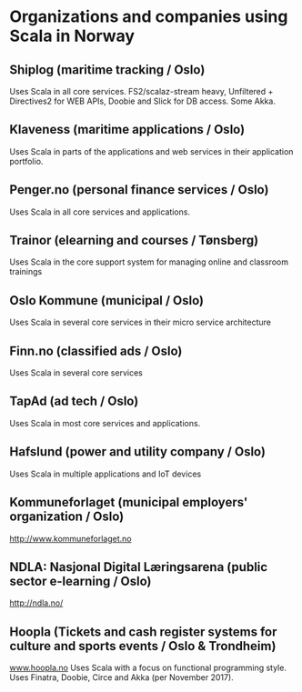 # Organizations and companies using Scala in Norway

## Shiplog (maritime tracking / Oslo)
Uses Scala in all core services. FS2/scalaz-stream heavy, Unfiltered + Directives2 for WEB APIs, Doobie and Slick for DB access. Some Akka.

## Klaveness (maritime applications / Oslo) 
Uses Scala in parts of the applications and web services in their application portfolio. 

## Penger.no (personal finance services / Oslo)
Uses Scala in all core services and applications. 

## Trainor (elearning and courses / Tønsberg)
Uses Scala in the core support system for managing online and classroom trainings

## Oslo Kommune (municipal / Oslo)
Uses Scala in several core services in their micro service architecture

## Finn.no (classified ads / Oslo)
Uses Scala in several core services

## TapAd (ad tech / Oslo)
Uses Scala in most core services and applications.

## Hafslund (power and utility company / Oslo)
Uses Scala in multiple applications and IoT devices

## Kommuneforlaget (municipal employers' organization / Oslo)
http://www.kommuneforlaget.no

## NDLA: Nasjonal Digital Læringsarena (public sector e-learning / Oslo)
http://ndla.no/

## Hoopla (Tickets and cash register systems for culture and sports events / Oslo & Trondheim)
www.hoopla.no
Uses Scala with a focus on functional programming style. Uses Finatra, Doobie, Circe and Akka (per November 2017).
